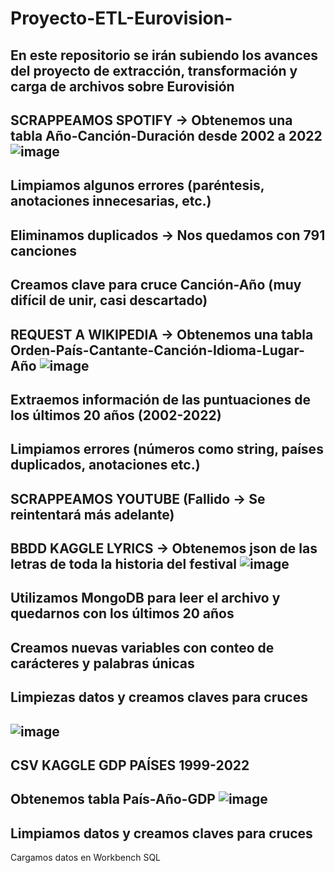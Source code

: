 # Proyecto-ETL-Eurovision-
En este repositorio se irán subiendo los avances del proyecto de extracción, transformación y carga de archivos sobre Eurovisión
--------------------------------------------------------------------------------------------------------------------------------------------------------------------
SCRAPPEAMOS SPOTIFY -> Obtenemos una tabla Año-Canción-Duración desde 2002 a 2022
![image](https://user-images.githubusercontent.com/109532909/188490210-7c9f05ba-4322-4e58-ae0d-59de99b0c9f7.png)
--------------------------------------------------------------------------------------------------------------------------------------------------------------------
Limpiamos algunos errores (paréntesis, anotaciones innecesarias, etc.)
--------------------------------------------------------------------------------------------------------------------------------------------------------------------
Eliminamos duplicados -> Nos quedamos con 791 canciones
--------------------------------------------------------------------------------------------------------------------------------------------------------------------
Creamos clave para cruce Canción-Año (muy difícil de unir, casi descartado)
--------------------------------------------------------------------------------------------------------------------------------------------------------------------
REQUEST A WIKIPEDIA -> Obtenemos una tabla Orden-País-Cantante-Canción-Idioma-Lugar-Año
![image](https://user-images.githubusercontent.com/109532909/188490665-a6142d68-4fb1-4893-b284-dee78ebf2109.png)
--------------------------------------------------------------------------------------------------------------------------------------------------------------------
Extraemos información de las puntuaciones de los últimos 20 años (2002-2022)
--------------------------------------------------------------------------------------------------------------------------------------------------------------------
Limpiamos errores (números como string, países duplicados, anotaciones etc.)
--------------------------------------------------------------------------------------------------------------------------------------------------------------------
SCRAPPEAMOS YOUTUBE (Fallido -> Se reintentará más adelante)
--------------------------------------------------------------------------------------------------------------------------------------------------------------------
BBDD KAGGLE LYRICS -> Obtenemos json de las letras de toda la historia del festival
![image](https://user-images.githubusercontent.com/109532909/188491630-a944208f-cf93-4d28-a01e-3b76dbcb9263.png)
--------------------------------------------------------------------------------------------------------------------------------------------------------------------
Utilizamos MongoDB para leer el archivo y quedarnos con los últimos 20 años
--------------------------------------------------------------------------------------------------------------------------------------------------------------------
Creamos nuevas variables con conteo de carácteres y palabras únicas
--------------------------------------------------------------------------------------------------------------------------------------------------------------------
Limpiezas datos y creamos claves para cruces
--------------------------------------------------------------------------------------------------------------------------------------------------------------------
![image](https://user-images.githubusercontent.com/109532909/188493802-2ce82f1b-49df-47d3-b82e-889d8fbc85f9.png)
--------------------------------------------------------------------------------------------------------------------------------------------------------------------
CSV KAGGLE GDP PAÍSES 1999-2022
--------------------------------------------------------------------------------------------------------------------------------------------------------------------
Obtenemos tabla País-Año-GDP
![image](https://user-images.githubusercontent.com/109532909/188494239-87b95486-669a-4dca-be97-3639c0553050.png)
--------------------------------------------------------------------------------------------------------------------------------------------------------------------
Limpiamos datos y creamos claves para cruces
--------------------------------------------------------------------------------------------------------------------------------------------------------------------
Cargamos datos en Workbench SQL
